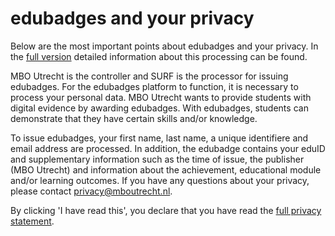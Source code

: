 # edubadges and your privacy

Below are the most important points about edubadges and your privacy. In the [full version](https://raw.githubusercontent.com/edubadges/privacy/master/mbo/mbo-utrecht/edubadges-formal-text-en.md) detailed information about this processing can be found.

MBO Utrecht is the controller and SURF is the processor for issuing edubadges. For the edubadges platform to function, it is necessary to process your personal data. MBO Utrecht wants to provide students with digital evidence by awarding edubadges. With edubadges, students can demonstrate that they have certain skills and/or knowledge.

To issue edubadges, your first name, last name, a unique identifiere and email address are processed. In addition, the edubadge contains your eduID and supplementary information such as the time of issue, the publisher (MBO Utrecht) and information about the achievement, educational module and/or learning outcomes. If you have any questions about your privacy, please contact [privacy@mboutrecht.nl](mailto:privacy@mboutrecht.nl). 

By clicking 'I have read this', you declare that you have read the [full privacy statement](https://raw.githubusercontent.com/edubadges/privacy/master/mbo/mbo-utrecht/edubadges-formal-text-en.md).
